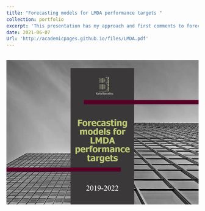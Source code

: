 ```yaml
---
title: "Forecasting models for LMDA performance targets "
collection: portfolio
excerpt: 'This presentation has my approach and first comments to forecasting models for LMDA performance targets.'
date: 2021-06-07
Url: 'http://academicpages.github.io/files/LMDA.pdf'
---
```



<br/><img src='/images/LMDA.png'>  
